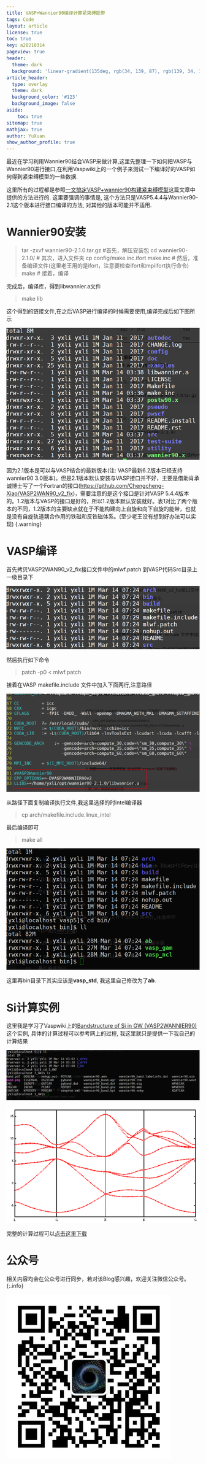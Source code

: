 ```yaml
---
title: VASP+Wannier90编译计算紧束缚能带
tags: Code 
layout: article
license: true
toc: true
key: a20210314
pageview: true
header:
  theme: dark
  background: 'linear-gradient(135deg, rgb(34, 139, 87), rgb(139, 34, 139))'
article_header:
  type: overlay
  theme: dark
  background_color: '#123'
  background_image: false
aside:
    toc: true
sitemap: true
mathjax: true
author: YuXuan
show_author_profile: true
---
```

最近在学习利用Wannier90结合VASP来做计算,这里先整理一下如何把VASP与Wannier90进行接口,在利用Vaspwiki上的一个例子来测试一下编译好的VASP如何得到紧束缚模型的一些数据.
<!--more-->
这里所有的过程都是参照[一文搞定VASP+wannier90构建紧束缚模型](https://mp.weixin.qq.com/s/bMol75R3qobkbEvMeLQWEg)这篇文章中提供的方法进行的. 这里要强调的事情是, 这个方法只是VASP5.4.4与Wannier90-2.1这个版本进行接口编译的方法, 对其他的版本可能并不适用.
# Wannier90安装
> tar -zxvf wannier90-2.1.0.tar.gz #首先，解压安装包
> cd wannier90-2.1.0/ # 其次，进入文件夹
> cp config/make.inc.ifort make.inc # 然后，准备编译文件(这里老王用的是ifort，注意要检查ifort和mpiifort执行命令)
> make # 接着，编译

完成后，编译库，得到libwannier.a文件

> make lib

这个得到的链接文件,在之后VASP进行编译的时候需要使用,编译完成后如下图所示

![png](/assets/images/vasp/vw1.png)

因为2.1版本是可以与VASP结合的最新版本(注: VASP最新6.2版本已经支持wannier90 3.0版本)。但是2.1版本默认安装与VASP接口并不好，主要是借助肖承诚博士写了一个Fortran的接口(https://github.com/Chengcheng-Xiao/VASP2WAN90_v2_fix)，需要注意的是这个接口是针对VASP 5.4.4版本的。1.2版本与VASP的接口是好的，所以1.2版本默认安装就好。表1对比了两个版本的不同，1.2版本的主要缺点就在于不能构建向上自旋和向下自旋的能带，也就是没有自旋轨道耦合作用的铁磁和反铁磁体系。(至少老王没有想到好办法可以实现)
{.warning}

# VASP编译
首先拷贝VASP2WAN90_v2_fix接口文件中的mlwf.patch 到VASP代码Src目录上一级目录下

![png](/assets/images/vasp/vw2.png)

然后执行如下命令

> patch -p0 < mlwf.patch

接着在VASP makefile.include 文件中加入下面两行,注意路径

![png](/assets/images/vasp/vw3.png)

从路径下面复制编译执行文件,我这里选择的时intel编译器

> cp arch/makefile.include.linux_intel

最后编译即可

> make all

![png](/assets/images/vasp/vw4.png)

这里再bin目录下其实应该是**vasp_std**, 我这里自己修改为了**ab**.

# Si计算实例
这里我是学习了Vaspwiki上的[Bandstructure of Si in GW (VASP2WANNIER90)](https://www.vasp.at/wiki/index.php/Bandstructure_of_Si_in_GW_(VASP2WANNIER90))这个实例, 具体的计算过程可以参考网上的过程, 我这里就只是提供一下我自己的计算结果

![png](/assets/images/vasp/vw5.png)

![png](/assets/images/vasp/vw6.png)

完整的计算过程可以[点击这里下载](/assets/data/Si.zip)

# 公众号
相关内容均会在公众号进行同步，若对该Blog感兴趣，欢迎关注微信公众号。
{:.info}

![png](/assets/images/qrcode.jpg)
